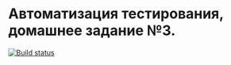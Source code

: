 # Автоматизация тестирования, домашнее задание №3.

[![Build status](https://ci.appveyor.com/api/projects/status/avaual2thekvw5vi?svg=true)](https://ci.appveyor.com/project/mmpomail/automation-3)
